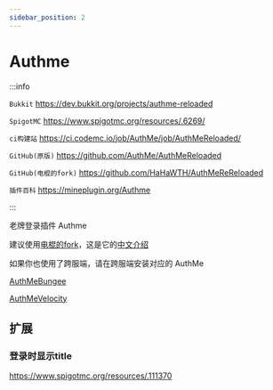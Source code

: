 ```yaml
---
sidebar_position: 2
---
```


# Authme

:::info

`Bukkit` https://dev.bukkit.org/projects/authme-reloaded

`SpigotMC` https://www.spigotmc.org/resources/.6269/

`ci构建站` https://ci.codemc.io/job/AuthMe/job/AuthMeReloaded/

`GitHub(原版)` https://github.com/AuthMe/AuthMeReloaded

`GitHub(电棍的fork)` https://github.com/HaHaWTH/AuthMeReReloaded

`插件百科` https://mineplugin.org/Authme

:::

老牌登录插件 Authme

建议使用[电棍的fork](https://github.com/HaHaWTH/AuthMeReReloaded)，这是它的[中文介绍](https://github.com/HaHaWTH/AuthMeReReloaded/blob/master/README-zh.md)

如果你也使用了跨服端，请在跨服端安装对应的 AuthMe

[AuthMeBungee](https://www.spigotmc.org/resources/.50219/)

[AuthMeVelocity](https://modrinth.com/plugin/authmevelocity)

## 扩展

### 登录时显示title

https://www.spigotmc.org/resources/.111370
